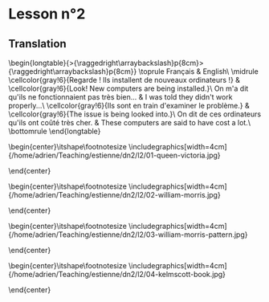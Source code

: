 # Lesson n°2





## Translation


\begin{longtable}{>{\raggedright\arraybackslash}p{8cm}>{\raggedright\arraybackslash}p{8cm}}
\toprule
Français & English\\
\midrule
\cellcolor{gray!6}{Regarde ! Ils installent de nouveaux ordinateurs !} & \cellcolor{gray!6}{Look! New computers are being installed.}\\
On m'a dit qu'ils ne fonctionnaient pas très bien... & I was told they didn't work properly...\\
\cellcolor{gray!6}{Ils sont en train d'examiner le problème.} & \cellcolor{gray!6}{The issue is being looked into.}\\
On dit de ces ordinateurs qu'ils ont coûté très cher. & These computers are said to have cost a lot.\\
\bottomrule
\end{longtable}

\begin{center}\itshape\footnotesize
\includegraphics[width=4cm]{/home/adrien/Teaching/estienne/dn2/l2/01-queen-victoria.jpg}

\end{center}



\begin{center}\itshape\footnotesize
\includegraphics[width=4cm]{/home/adrien/Teaching/estienne/dn2/l2/02-william-morris.jpg}

\end{center}



\begin{center}\itshape\footnotesize
\includegraphics[width=4cm]{/home/adrien/Teaching/estienne/dn2/l2/03-william-morris-pattern.jpg}

\end{center}



\begin{center}\itshape\footnotesize
\includegraphics[width=4cm]{/home/adrien/Teaching/estienne/dn2/l2/04-kelmscott-book.jpg}

\end{center}
